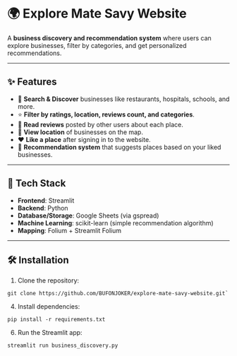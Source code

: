 # 🌍 Explore Mate Savy Website

A **business discovery and recommendation system** where users can explore businesses, filter by categories, and get personalized recommendations.  

---

## ✨ Features
- 🔎 **Search & Discover** businesses like restaurants, hospitals, schools, and more.  
- ⭐ **Filter by ratings, location, reviews count, and categories**.  
- 📝 **Read reviews** posted by other users about each place.  
- 📍 **View location** of businesses on the map.  
- ❤️ **Like a place** after signing in to the website.  
- 🤖 **Recommendation system** that suggests places based on your liked businesses.  

---

## 📂 Tech Stack
- **Frontend**: Streamlit  
- **Backend**: Python  
- **Database/Storage**: Google Sheets (via gspread)  
- **Machine Learning**: scikit-learn (simple recommendation algorithm)  
- **Mapping**: Folium + Streamlit Folium  

---

## 🛠️ Installation

1. Clone the repository:
```
git clone https://github.com/BUFONJOKER/explore-mate-savy-website.git`
```

4. Install dependencies:
```
pip install -r requirements.txt
```
6. Run the Streamlit app:
```
streamlit run business_discovery.py
```

